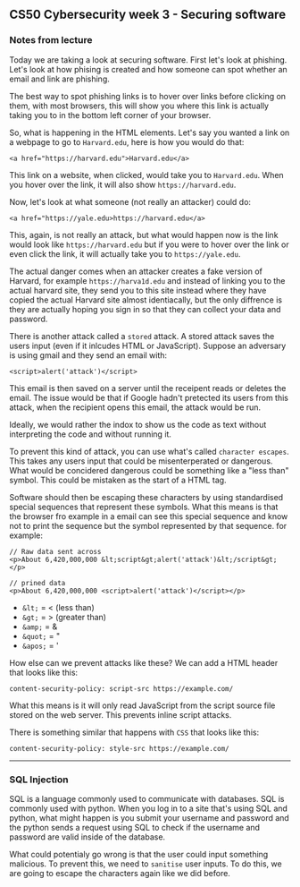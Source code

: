 ## CS50 Cybersecurity week 3 - Securing software

### Notes from lecture

Today we are taking a look at securing software. First let's look at phishing. Let's look at how phising is created and how someone can spot whether an email and link are phishing. 

The best way to spot phishing links is to hover over links before clicking on them, with most browsers, this will show you where this link is actually taking you to in the bottom left corner of your browser.

So, what is happening in the HTML elements. Let's say you wanted a link on a webpage to go to `Harvard.edu`, here is how you would do that:
```
<a href="https://harvard.edu">Harvard.edu</a>
```

This link on a website, when clicked, would take you to `Harvard.edu`. When you hover over the link, it will also show `https://harvard.edu`.

Now, let's look at what someone (not really an attacker) could do:
```
<a href="https://yale.edu>https://harvard.edu</a>
```
This, again, is not really an attack, but what would happen now is the link would look like `https://harvard.edu` but if you were to hover over the link or even click the link, it will actually take you to `https://yale.edu`.

The actual danger comes when an attacker creates a fake version of Harvard, for example `https://harva1d.edu` and instead of linking you to the actual harvard site, they send you to this site instead where they have copied the actual Harvard site almost identiacally, but the only diffrence is they are actually hoping you sign in so that they can collect your data and password. 

There is another attack called a `stored` attack. A stored attack saves the users input (even if it inlcudes HTML or JavaScript). Suppose an adversary is using gmail and they send an email with:
```
<script>alert('attack')</script>
```
This email is then saved on a server until the receipent reads or deletes the email. The issue would be that if Google hadn't pretected its users from this attack, when the recipient opens this email, the attack would be run.

Ideally, we would rather the indox to show us the code as text without interpreting the code and without running it.

To prevent this kind of attack, you can use what's called `character escapes`. This takes any users input that could be misenterperated or dangerous. What would be concidered dangerous could be something like a "less than" symbol. This could be mistaken as the start of a HTML tag.

Software should then be escaping these characters by using standardised special sequences that represent these symbols. What this means is that the browser fro example in a email can see this special sequence and know not to print the sequence but the symbol represented by that sequence. for example:
```
// Raw data sent across
<p>About 6,420,000,000 &lt;script&gt;alert('attack')&lt;/script&gt;</p>

// prined data
<p>About 6,420,000,000 <script>alert('attack')</script></p>
```

- `&lt;` = < (less than)
- `&gt;` = > (greater than)
- `&amp;` = &
- `&quot;` = "
- `&apos;` = '


How else can we prevent attacks like these? We can add a HTML header that looks like this:
```
content-security-policy: script-src https://example.com/
```

What this means is it will only read JavaScript from the script source file stored on the web server. This prevents inline script attacks.

There is something similar that happens with `CSS` that looks like this:
```
content-security-policy: style-src https://example.com/
```

-----

### SQL Injection

SQL is a language commonly used to communicate with databases. SQL is commonly used with python. When you log in to a site that's using SQL and python, what might happen is you submit your username and password and the python sends a request using SQL to check if the username and password are valid inside of the database.

What could potentialy go wrong is that the user could input something malicious. To prevent this, we need to `sanitise` user inputs. To do this, we are going to escape the characters again like we did before. 
















